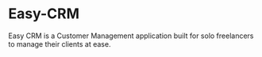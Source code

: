 # Easy-CRM
Easy CRM is a Customer Management application built for solo freelancers to manage their clients at ease. 



